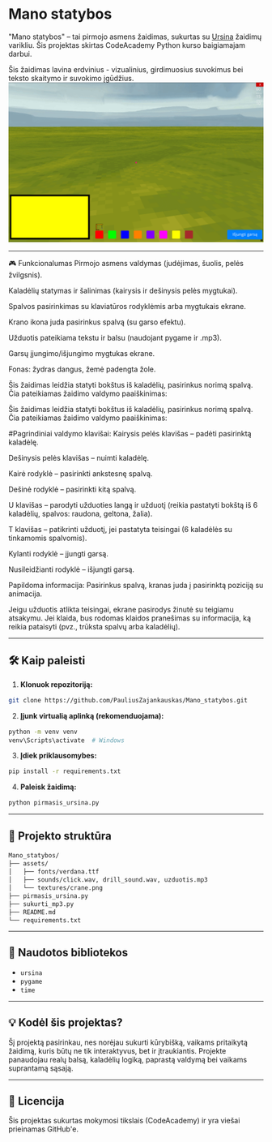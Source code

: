 
# Mano statybos

"Mano statybos" – tai pirmojo asmens žaidimas, sukurtas su [Ursina](https://www.ursinaengine.org/) žaidimų varikliu. Šis projektas skirtas CodeAcademy Python kurso baigiamajam darbui.

Šis žaidimas lavina erdvinius - vizualinius, girdimuosius suvokimus bei teksto skaitymo ir suvokimo įgūdžius.
![Žaidimo GIF](assets/gameplay_animation.gif)



---

🎮 Funkcionalumas
Pirmojo asmens valdymas (judėjimas, šuolis, pelės žvilgsnis).

Kaladėlių statymas ir šalinimas (kairysis ir dešinysis pelės mygtukai).

Spalvos pasirinkimas su klaviatūros rodyklėmis arba mygtukais ekrane.

Krano ikona juda pasirinkus spalvą (su garso efektu).

Užduotis pateikiama tekstu ir balsu (naudojant pygame ir .mp3).

Garsų įjungimo/išjungimo mygtukas ekrane.

Fonas: žydras dangus, žemė padengta žole.

Šis žaidimas leidžia statyti bokštus iš kaladėlių, pasirinkus norimą spalvą. Čia pateikiamas žaidimo valdymo paaiškinimas:

Šis žaidimas leidžia statyti bokštus iš kaladėlių, pasirinkus norimą spalvą. Čia pateikiamas žaidimo valdymo paaiškinimas:

#Pagrindiniai valdymo klavišai:
Kairysis pelės klavišas – padėti pasirinktą kaladėlę.

Dešinysis pelės klavišas – nuimti kaladėlę.

Kairė rodyklė – pasirinkti ankstesnę spalvą.

Dešinė rodyklė – pasirinkti kitą spalvą.

U klavišas – parodyti užduoties langą ir užduotį (reikia pastatyti bokštą iš 6 kaladėlių, spalvos: raudona, geltona, žalia).

T klavišas – patikrinti užduotį, jei pastatyta teisingai (6 kaladėlės su tinkamomis spalvomis).

Kylanti rodyklė – įjungti garsą.

Nusileidžianti rodyklė – išjungti garsą.

Papildoma informacija:
Pasirinkus spalvą, kranas juda į pasirinktą poziciją su animacija.

Jeigu užduotis atlikta teisingai, ekrane pasirodys žinutė su teigiamu atsakymu. Jei klaida, bus rodomas klaidos pranešimas su informacija, ką reikia pataisyti (pvz., trūksta spalvų arba kaladėlių).

---

## 🛠️ Kaip paleisti

1. **Klonuok repozitoriją:**
```bash
git clone https://github.com/PauliusZajankauskas/Mano_statybos.git
```

2. **Įjunk virtualią aplinką (rekomenduojama):**
```bash
python -m venv venv
venv\Scripts\activate  # Windows
```

3. **Įdiek priklausomybes:**
```bash
pip install -r requirements.txt
```

4. **Paleisk žaidimą:**
```bash
python pirmasis_ursina.py
```

---

## 📂 Projekto struktūra
```
Mano_statybos/
├── assets/
│   ├── fonts/verdana.ttf
│   ├── sounds/click.wav, drill_sound.wav, uzduotis.mp3
│   └── textures/crane.png
├── pirmasis_ursina.py
├── sukurti_mp3.py
├── README.md
└── requirements.txt
```

---

## 🧠 Naudotos bibliotekos
- `ursina`
- `pygame`
- `time`

---

## 💡 Kodėl šis projektas?
Šį projektą pasirinkau, nes norėjau sukurti kūrybišką, vaikams pritaikytą žaidimą, kuris būtų ne tik interaktyvus, bet ir įtraukiantis. Projekte panaudojau realų balsą, kaladėlių logiką, paprastą valdymą bei vaikams suprantamą sąsają.

---

## 📜 Licencija
Šis projektas sukurtas mokymosi tikslais (CodeAcademy) ir yra viešai prieinamas GitHub'e.
